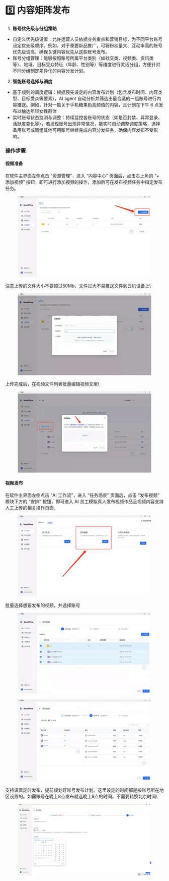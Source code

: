 # 5️⃣ 内容矩阵发布

1. **账号优先级与分组策略**

* 自定义优先级设置：允许运营人员依据业务重点和营销目标，为不同平台账号设定优先级顺序。例如，对于重要新品推广，可将粉丝量大、互动率高的账号优先级调高，确保关键内容优先从这些账号发布。
* 账号分组管理：能够按照账号所属平台类别（如社交类、视频类、资讯类等）、地域、目标受众特征（年龄、性别等）等维度进行灵活分组，方便针对不同分组制定差异化的内容分发计划。

2. **智能账号选择与调度**

* 基于规则的调度逻辑：根据预先设定的内容发布计划（包含发布时间、内容类型、目标受众等要素），AI agent 自动分析并筛选出最合适的一组账号进行内容推送。例如，针对一篇关于手机糖果色高颜值的内容，且计划在下午 6 点发布以触达年轻女性群体
* 实时账号状态监测与调整：持续监控各账号的状态（如是否封禁、异常登录、活跃度变化等），若发现账号出现异常情况，能实时自动调整调度策略，选择备用账号或同组其他可用账号继续完成内容分发任务，确保内容发布不受影响。

### **操作步骤**

#### **视频准备**

在软件主界面左侧点击 “资源管理”，进入 “内容中心” 页面后，点击右上角的 “+ 添加视频” 按钮，即可进行添加视频的操作，添加后可在发布视频任务中指定发布任务。

<figure><img src="../.gitbook/assets/image (35).png" alt="" width="563"><figcaption></figcaption></figure>

注意上传的文件大小不要超过50Mb，文件过大不易推送文件到云机设备上\


<figure><img src="../.gitbook/assets/image (36).png" alt="" width="563"><figcaption></figcaption></figure>

上传完成后，在视频文件列表批量编辑视频文案\


<figure><img src="../.gitbook/assets/image (37).png" alt="" width="563"><figcaption></figcaption></figure>

#### 视频发布

在软件主界面左侧点击 “AI 工作流”，进入 “任务场景” 页面后，点击 “发布视频” 模块下方的 “安排” 按钮，即可进入 AI 员工模拟真人发布视频作品且视频内容支持人工上传的相关操作页面。

<figure><img src="../.gitbook/assets/image (38).png" alt=""><figcaption></figcaption></figure>

批量选择想要发布的视频，并选择账号

<figure><img src="../.gitbook/assets/image (40).png" alt=""><figcaption></figcaption></figure>

<figure><img src="../.gitbook/assets/image (41).png" alt=""><figcaption></figcaption></figure>

支持设置定时发布，提前规划好账号发布计划。这里设定的时间都是按账号所在地区设置的。如需账号在晚上8点发布就选晚上8点的时间，不需要转换北京时间\


<figure><img src="../.gitbook/assets/image (42).png" alt=""><figcaption></figcaption></figure>

